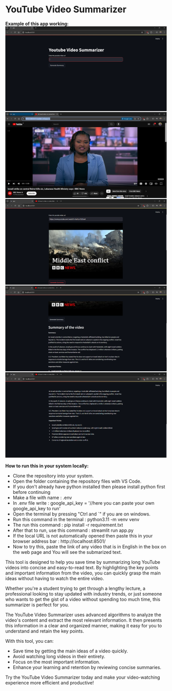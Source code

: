 # YouTube Video Summarizer


**Example of this app working:**
![alt text](assets/image.png)
![alt text](assets/image2.png)
![alt text](assets/image3.png)
![alt text](assets/image4.png)
![alt text](assets/image5.png)


**How to run this in your system locally:**
- Clone the repository into your system.
- Open the folder containing the repository files with VS Code.
- If you don't already have python installed then please install python first before continuing
- Make a file with name : .env
- In .env file write : google_api_key = '//here you can paste your own google_api_key to run'
- Open the terminal by pressing "Ctrl and `" if you are on windows.
- Run this command in the terminal    : python3.11 -m venv venv
- The run this command                : pip install -r requirement.txt
- After that to run, use this command : streamlit run app.py
- If the local URL is not automatically opened then paste this in your browser address bar : http://localhost:8501/
- Now to try this, paste the link of any video that is in English in the box on the web page and You will see the submarized text. 


This tool is designed to help you save time by summarizing long YouTube videos into concise and easy-to-read text. By highlighting the key points and important information from the video, you can quickly grasp the main ideas without having to watch the entire video. 

Whether you're a student trying to get through a lengthy lecture, a professional looking to stay updated with industry trends, or just someone who wants to get the gist of a video without spending too much time, this summarizer is perfect for you. 

The YouTube Video Summarizer uses advanced algorithms to analyze the video's content and extract the most relevant information. It then presents this information in a clear and organized manner, making it easy for you to understand and retain the key points. 

With this tool, you can:
- Save time by getting the main ideas of a video quickly.
- Avoid watching long videos in their entirety.
- Focus on the most important information.
- Enhance your learning and retention by reviewing concise summaries.

Try the YouTube Video Summarizer today and make your video-watching experience more efficient and productive!

